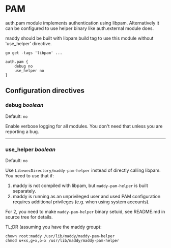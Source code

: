 # PAM

auth.pam module implements authentication using libpam. Alternatively it can be configured to
use helper binary like auth.external module does.

maddy should be built with libpam build tag to use this module without
'use_helper' directive.

```
go get -tags 'libpam' ...
```

```
auth.pam {
    debug no
    use_helper no
}
```

## Configuration directives

### debug _boolean_ 
Default: `no`

Enable verbose logging for all modules. You don't need that unless you are
reporting a bug.

---

### use_helper _boolean_
Default: `no`

Use `LibexecDirectory/maddy-pam-helper` instead of directly calling libpam.
You need to use that if:

1. maddy is not compiled with libpam, but `maddy-pam-helper` is built separately.
2. maddy is running as an unprivileged user and used PAM configuration requires additional privileges (e.g. when using system accounts).

For 2, you need to make `maddy-pam-helper` binary setuid, see
README.md in source tree for details.

TL;DR (assuming you have the maddy group):

```
chown root:maddy /usr/lib/maddy/maddy-pam-helper
chmod u+xs,g+x,o-x /usr/lib/maddy/maddy-pam-helper
```

